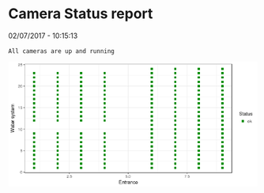Camera Status report
================
02/07/2017 - 10:15:13

    All cameras are up and running

![](camreport_files/figure-markdown_github/unnamed-chunk-2-1.png)
